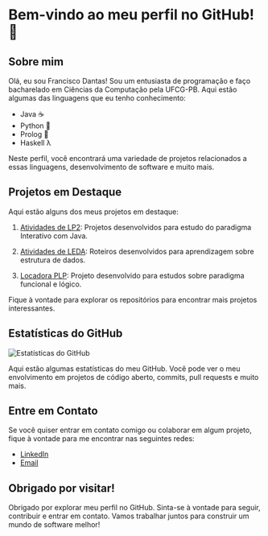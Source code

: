 # Bem-vindo ao meu perfil no GitHub! 👋

## Sobre mim

Olá, eu sou Francisco Dantas! Sou um entusiasta de programação e faço bacharelado em Ciências da Computação pela UFCG-PB. Aqui estão algumas das linguagens que eu tenho conhecimento:

- Java ☕
- Python 🐍
- Prolog 🤖
- Haskell λ

Neste perfil, você encontrará uma variedade de projetos relacionados a essas linguagens, desenvolvimento de software e muito mais.

## Projetos em Destaque

Aqui estão alguns dos meus projetos em destaque:

1. [Atividades de LP2](https://github.com/franciscodantas/Lab-Prog-2): Projetos desenvolvidos para estudo do paradigma Interativo com Java.

2. [Atividades de LEDA](https://github.com/franciscodantas/Roteiros-LEDA): Roteiros desenvolvidos para aprendizagem sobre estrutura de dados.

3. [Locadora PLP](https://github.com/franciscodantas/locadora-plp): Projeto desenvolvido para estudos sobre paradigma funcional e lógico.

Fique à vontade para explorar os repositórios para encontrar mais projetos interessantes.

## Estatísticas do GitHub

![Estatísticas do GitHub](https://github-readme-stats.vercel.app/api?username=franciscodantas&show_icons=true&theme=radical)

Aqui estão algumas estatísticas do meu GitHub. Você pode ver o meu envolvimento em projetos de código aberto, commits, pull requests e muito mais.

## Entre em Contato

Se você quiser entrar em contato comigo ou colaborar em algum projeto, fique à vontade para me encontrar nas seguintes redes:

- [LinkedIn](https://br.linkedin.com/in/franciscoa-dantas)
- [Email](mailto:franciscocontatopro@gmail.com)

## Obrigado por visitar!

Obrigado por explorar meu perfil no GitHub. Sinta-se à vontade para seguir, contribuir e entrar em contato. Vamos trabalhar juntos para construir um mundo de software melhor!

